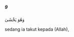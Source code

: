 ##### 9

<span class="ayah">وَهُوَ يَخْشَىٰ</span>

<span class="ayah_translation">sedang ia takut kepada (Allah),</span>
